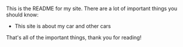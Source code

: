 This is the README for my site. There are a lot of important things you should know:

- This site is about my car and other cars

That's all of the important things, thank you for reading!